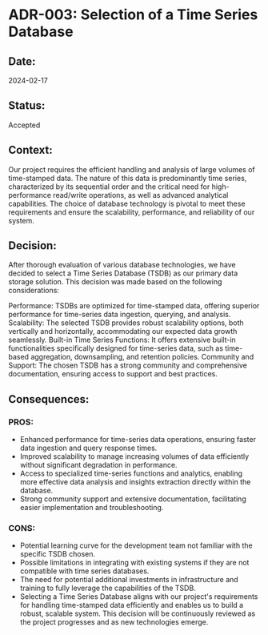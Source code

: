 # ADR-003: Selection of a Time Series Database
## Date:
2024-02-17

## Status:
Accepted

## Context:
Our project requires the efficient handling and analysis of large volumes of time-stamped data. The nature of this data is predominantly time series, characterized by its sequential order and the critical need for high-performance read/write operations, as well as advanced analytical capabilities. The choice of database technology is pivotal to meet these requirements and ensure the scalability, performance, and reliability of our system.

## Decision:
After thorough evaluation of various database technologies, we have decided to select a Time Series Database (TSDB) as our primary data storage solution. This decision was made based on the following considerations:

Performance: TSDBs are optimized for time-stamped data, offering superior performance for time-series data ingestion, querying, and analysis.
Scalability: The selected TSDB provides robust scalability options, both vertically and horizontally, accommodating our expected data growth seamlessly.
Built-in Time Series Functions: It offers extensive built-in functionalities specifically designed for time-series data, such as time-based aggregation, downsampling, and retention policies.
Community and Support: The chosen TSDB has a strong community and comprehensive documentation, ensuring access to support and best practices.
## Consequences:
### PROS:
- Enhanced performance for time-series data operations, ensuring faster data ingestion and query response times.
- Improved scalability to manage increasing volumes of data efficiently without significant degradation in performance.
- Access to specialized time-series functions and analytics, enabling more effective data analysis and insights extraction directly within the database.
- Strong community support and extensive documentation, facilitating easier implementation and troubleshooting.
### CONS:
- Potential learning curve for the development team not familiar with the specific TSDB chosen.
- Possible limitations in integrating with existing systems if they are not compatible with time series databases.
- The need for potential additional investments in infrastructure and training to fully leverage the capabilities of the TSDB.
- Selecting a Time Series Database aligns with our project's requirements for handling time-stamped data efficiently and enables us to build a robust, scalable system. This decision will be continuously reviewed as the project progresses and as new technologies emerge.